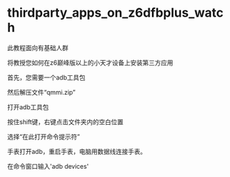 # thirdparty_apps_on_z6dfbplus_watch
此教程面向有基础人群

将教授您如何在z6巅峰版以上的小天才设备上安装第三方应用

首先，您需要一个adb工具包

然后解压文件“qmmi.zip”

打开adb工具包

按住shift键，右键点击文件夹内的空白位置

选择“在此打开命令提示符”

手表打开adb，重启手表，电脑用数据线连接手表。

在命令窗口输入'adb devices'
